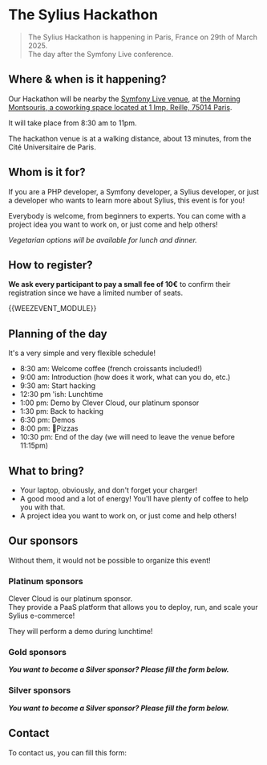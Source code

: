 # The Sylius Hackathon

> The Sylius Hackathon is happening in Paris, France on 29th of March 2025.  
> The day after the Symfony Live conference.

## Where & when is it happening?

Our Hackathon will be nearby the [Symfony Live venue](https://live.symfony.com/2025-paris/venue), at [the Morning Montsouris, a coworking space located at 1 Imp. Reille, 75014 Paris](https://maps.app.goo.gl/6ZPDGpqjrbkLaXuE8).

It will take place from 8:30 am to 11pm.

The hackathon venue is at a walking distance, about 13 minutes, from the Cité Universitaire de Paris.

## Whom is it for?

If you are a PHP developer, a Symfony developer, a Sylius developer, or just a developer who wants to learn more about Sylius, this event is for you!

Everybody is welcome, from beginners to experts. You can come with a project idea you want to work on, or just come and help others!

_Vegetarian options will be available for lunch and dinner._

## How to register?

**We ask every participant to pay a small fee of 10€** to confirm their registration since we have a limited number of seats.

{{WEEZEVENT_MODULE}}

## Planning of the day

It's a very simple and very flexible schedule!

- 8:30 am: Welcome coffee (french croissants included!)
- 9:00 am: Introduction (how does it work, what can you do, etc.)
- 9:30 am: Start hacking
- 12:30 pm 'ish: Lunchtime
- 1:00 pm: Demo by Clever Cloud, our platinum sponsor
- 1:30 pm: Back to hacking
- 6:30 pm: Demos
- 8:00 pm: 🍕Pizzas
- 10:30 pm: End of the day (we will need to leave the venue before 11:15pm)

## What to bring?

- Your laptop, obviously, and don't forget your charger!
- A good mood and a lot of energy! You'll have plenty of coffee to help you with that.
- A project idea you want to work on, or just come and help others!

## Our sponsors

Without them, it would not be possible to organize this event!

### Platinum sponsors

Clever Cloud is our platinum sponsor.  
They provide a PaaS platform that allows you to deploy, run, and scale your Sylius e-commerce!

They will perform a demo during lunchtime!

### Gold sponsors

_**You want to become a Silver sponsor? Please fill the form below.**_
 
### Silver sponsors

_**You want to become a Silver sponsor? Please fill the form below.**_

## Contact

To contact us, you can fill this form:
